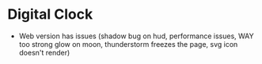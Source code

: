# Digital Clock

-   Web version has issues (shadow bug on hud, performance issues, WAY too strong glow on moon, thunderstorm freezes the page, svg icon doesn't render)

